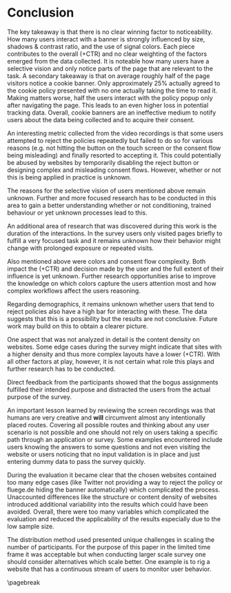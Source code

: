 # Conclusion

<!-- - Tendency to interact with top-aligned banners towards the end (task result input is at the top probably) -->

The key takeaway is that there is no clear winning factor to noticeability. How many users interact with a banner is strongly influenced by size, shadows & contrast ratio, and the use of signal colors. Each piece contributes to the overall (+CTR) and no clear weighting of the factors emerged from the data collected. It is noteable how many users have a selective vision and only notice parts of the page that are relevant to the task. A secondary takeaway is that on average roughly half of the page visitors notice a cookie banner. Only approximately 25% actually agreed to the cookie policy presented with no one actually taking the time to read it. Making matters worse, half the users interact with the policy popup only after navigating the page. This leads to an even higher loss in potential tracking data. Overall, cookie banners are an ineffective medium to notify users about the data being collected and to acquire their consent.

An interesting metric collected from the video recordings is that some users attempted to reject the policies repeatedly but failed to do so for various reasons (e.g. not hitting the button on the touch screen or the consent flow being misleading) and finally resorted to accepting it. This could potentially be abused by websites by temporarily disabling the reject button or designing complex and misleading consent flows. However, whether or not this is being applied in practice is unknown.

The reasons for the selective vision of users mentioned above remain unknown. Further and more focused research has to be conducted in this area to gain a better understanding whether or not conditioning, trained behaviour or yet unknown processes lead to this.

An additional area of research that was discovered during this work is the duration of the interactions. In the survey users only visited pages briefly to fulfill a very focused task and it remains unknown how their behavior might change with prolonged exposure or repeated visits.

Also mentioned above were colors and consent flow complexity. Both impact the (+CTR) and decision made by the user and the full extent of their influence is yet unknown. Further research opportunities arise to improve the knowledge on which colors capture the users attention most and how complex workflows affect the users reasoning.

Regarding demographics, it remains unknown whether users that tend to reject policies also have a high bar for interacting with these. The data suggests that this is a possibility but the results are not conclusive. Future work may build on this to obtain a clearer picture.

One aspect that was not analyzed in detail is the content density on websites. Some edge cases during the survey might indicate that sites with a higher density and thus more complex layouts have a lower (+CTR). With all other factors at play, however, it is not certain what role this plays and further research has to be conducted.

Direct feedback from the participants showed that the bogus assignments fulfilled their intended purpose and distracted the users from the actual purpose of the survey.

An important lesson learned by reviewing the screen recordings was that humans are very creative and **will** circumvent almost any intentionally placed routes. Covering all possible routes and thinking about any user scenario is not possible and one should not rely on users taking a specific path through an application or survey. Some examples encountered include users knowing the answers to some questions and not even visiting the website or users noticing that no input validation is in place and just entering dummy data to pass the survey quickly.

During the evaluation it became clear that the chosen websites contained too many edge cases (like Twitter not providing a way to reject the policy or fluege.de hiding the banner automatically) which complicated the process. Unaccounted differences like the structure or content density of websites introduced additional variability into the results which could have been avoided. Overall, there were too many variables which complicated the evaluation and reduced the applicability of the results especially due to the low sample size.

The distribution method used presented unique challenges in scaling the number of participants. For the purpose of this paper in the limited time frame it was acceptable but when conducting larger scale survey one should consider alternatives which scale better. One example is to rig a website that has a continuous stream of users to monitor user behavior.

\pagebreak

